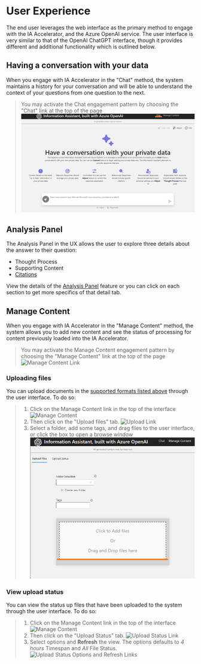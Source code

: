 # User Experience

The end user leverages the web interface as the primary method to engage with the IA Accelerator, and the Azure OpenAI service. The user interface is very similar to that of the OpenAI ChatGPT interface, though it provides different and additional functionality which is outlined below.

## Having a conversation with your data

When you engage with IA Accelerator in the "Chat" method, the system maintains a history for your conversation and will be able to understand the context of your questions from one question to the next.

> You may activate the Chat engagement pattern by choosing the "Chat" link at the top of the page
> ![Chat Link](/docs/images/chat-interface.png)

## Analysis Panel

The Analysis Panel in the UX allows the user to explore three details about the answer to their question:

* Thought Process
* Supporting Content
* [Citations](/docs/features/ux_analysispanel.md#citations)

View the details of the [Analysis Panel](/docs/features/ux_analysispanel.md) feature or you can click on each section to get more specifics of that detail tab.

## Manage Content

When you engage with IA Accelerator in the "Manage Content" method, the system allows you to add new content and see the status of processing for content previously loaded into the IA Accelerator.

> You may activate the Manage Content engagement pattern by choosing the "Manage Content" link at the top of the page
> ![Manage Content Link](/docs/images/manage-content-interface.png)

### Uploading files

You can upload documents in the [supported formats listed above](#document-pre-processing) through the user interface. To do so:

> 1. Click on the Manage Content link in the top of the interface
> ![Manage Content](/docs/images/manage-content-interface.png)
> 1. Then click on the "Upload files" tab.
> ![Upload Link](/docs/images/upload-files-link.png)
> 1. Select a folder, add some tags, and drag files to the user interface, or click the box to open a browse window
> ![Upload Link Drag and Drop](/docs/images/upload-files-drag-drop.jpg)

### View upload status

You can view the status up files that have been uploaded to the system through the user interface. To do so:

> 1. Click on the Manage Content link in the top of the interface
> ![Manage Content](/docs/images/manage-content-interface.png)
> 1. Then click on the "Upload Status" tab.
> ![Upload Status Link](/docs/images/view-upload-status-link.png)
> 1. Select options and **Refresh** the view. The options defaults to *4 hours* Timespan and *All* File Status. 
> ![Upload Status Options and Refresh Links](/docs/images/view-upload-status-options-and-refresh.png)
